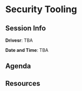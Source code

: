 # Security Tooling

## Session Info

**Drivesr**: TBA

**Date and Time**: TBA

## Agenda

## Resources